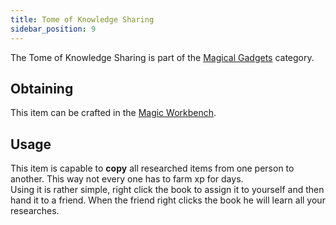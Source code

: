 ```yaml
---
title: Tome of Knowledge Sharing
sidebar_position: 9
---
```


The Tome of Knowledge Sharing is part of the [Magical Gadgets](Magical-Gadgets) category.

## Obtaining

This item can be crafted in the [Magic Workbench](Magic-Workbench).

## Usage

This item is capable to **copy** all researched items from one person to another. This way not every one has to farm xp for days.  
Using it is rather simple, right click the book to assign it to yourself and then hand it to a friend. When the friend right clicks the book he will learn all your researches.
